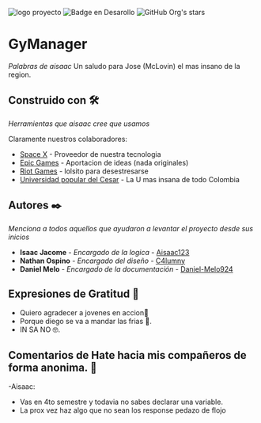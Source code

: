 ![logo proyecto](https://user-images.githubusercontent.com/105754395/235493424-fc51fee1-8e81-4fc1-b3ab-d6f908e5448c.png)
![Badge en Desarollo](https://img.shields.io/badge/STATUS-EN%20DESARROLLO-red?style=for-the-badge)
![GitHub Org's stars](https://img.shields.io/github/stars/C4lumny/Gimnasio2.0?style=social)
# GyManager

_Palabras de aisaac_
Un saludo para Jose (McLovin) el mas insano de la region.

## Construido con 🛠️

_Herramientas que aisaac cree que usamos_ 

Claramente nuestros colaboradores:

* [Space X](https://www.spacex.com/) - Proveedor de nuestra tecnologia
* [Epic Games](https://www.epicgames.com/site/es-ES/home) - Aportacion de ideas (nada originales)
* [Riot Games](https://www.riotgames.com/es) - lolsito para desestresarse
* [Universidad popular del Cesar](https://www.unicesar.edu.co/index.php/es/) - La U mas insana de todo Colombia

## Autores ✒️

_Menciona a todos aquellos que ayudaron a levantar el proyecto desde sus inicios_

* **Isaac Jacome** - *Encargado de la logica* - [Aisaac123](https://github.com/Aisaac123)
* **Nathan Ospino** - *Encargado del diseño* - [C4lumny](https://github.com/C4lumny)
* **Daniel Melo** - *Encargado de la documentación* - [Daniel-Melo924](https://github.com/Daniel-Melo924)

## Expresiones de Gratitud 🎁

* Quiero agradecer a jovenes en accion📢
* Porque diego se va a mandar las frias 🍺. 
* IN SA NO 🤓.

## Comentarios de Hate hacia mis compañeros de forma anonima. 🤬

-Aisaac:
* Vas en 4to semestre y todavia no sabes declarar una variable.
* La prox vez haz algo que no sean los response pedazo de flojo

